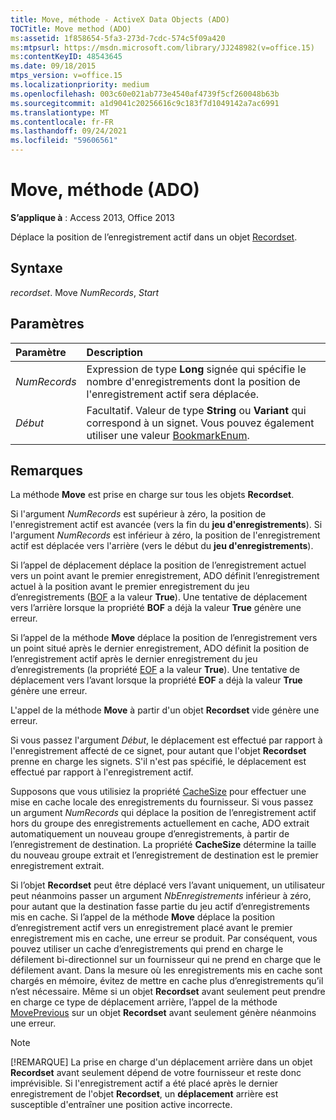 ```yaml
---
title: Move, méthode - ActiveX Data Objects (ADO)
TOCTitle: Move method (ADO)
ms:assetid: 1f858654-5fa3-273d-7cdc-574c5f09a420
ms:mtpsurl: https://msdn.microsoft.com/library/JJ248982(v=office.15)
ms:contentKeyID: 48543645
ms.date: 09/18/2015
mtps_version: v=office.15
ms.localizationpriority: medium
ms.openlocfilehash: 003c60e021ab773e4540af4739f5cf260048b63b
ms.sourcegitcommit: a1d9041c20256616c9c183f7d1049142a7ac6991
ms.translationtype: MT
ms.contentlocale: fr-FR
ms.lasthandoff: 09/24/2021
ms.locfileid: "59606561"
---
```

# <a name="move-method-ado"></a>Move, méthode (ADO)

**S’applique à** : Access 2013, Office 2013

Déplace la position de l’enregistrement actif dans un objet [Recordset](recordset-object-ado.md).

## <a name="syntax"></a>Syntaxe

*recordset*. Move *NumRecords*, *Start*

## <a name="parameters"></a>Paramètres

|Paramètre|Description|
|:--------|:----------|
|*NumRecords* |Expression de type **Long** signée qui spécifie le nombre d'enregistrements dont la position de l'enregistrement actif sera déplacée.|
|*Début* |Facultatif. Valeur de type **String** ou **Variant** qui correspond à un signet. Vous pouvez également utiliser une valeur [BookmarkEnum](bookmarkenum.md).|

## <a name="remarks"></a>Remarques

La méthode **Move** est prise en charge sur tous les objets **Recordset**.

Si l'argument *NumRecords* est supérieur à zéro, la position de l'enregistrement actif est avancée (vers la fin du **jeu d'enregistrements**). Si l'argument *NumRecords* est inférieur à zéro, la position de l'enregistrement actif est déplacée vers l'arrière (vers le début du **jeu d'enregistrements**).

Si  l’appel de déplacement déplace la position de l’enregistrement actuel vers un point avant le premier enregistrement, ADO définit l’enregistrement actuel à la position avant le premier enregistrement du jeu d’enregistrements ([BOF](bof-eof-properties-ado.md) a la valeur **True**). Une tentative de déplacement vers l’arrière lorsque la propriété **BOF** a déjà la valeur **True** génère une erreur.

Si l’appel de la méthode **Move** déplace la position de l’enregistrement vers un point situé après le dernier enregistrement, ADO définit la position de l’enregistrement actif après le dernier enregistrement du jeu d’enregistrements (la propriété [EOF](bof-eof-properties-ado.md) a la valeur **True**). Une tentative de déplacement vers l’avant lorsque la propriété **EOF** a déjà la valeur **True** génère une erreur.

L'appel de la méthode **Move** à partir d'un objet **Recordset** vide génère une erreur.

Si vous passez l'argument *Début*, le déplacement est effectué par rapport à l'enregistrement affecté de ce signet, pour autant que l'objet **Recordset** prenne en charge les signets. S'il n'est pas spécifié, le déplacement est effectué par rapport à l'enregistrement actif.

Supposons que vous utilisiez la propriété [CacheSize](cachesize-property-ado.md) pour effectuer une mise en cache locale des enregistrements du fournisseur. Si vous passez un argument *NumRecords* qui déplace la position de l’enregistrement actif hors du groupe des enregistrements actuellement en cache, ADO extrait automatiquement un nouveau groupe d’enregistrements, à partir de l’enregistrement de destination. La propriété **CacheSize** détermine la taille du nouveau groupe extrait et l’enregistrement de destination est le premier enregistrement extrait.

Si l’objet **Recordset** peut être déplacé vers l’avant uniquement, un utilisateur peut néanmoins passer un argument *NbEnregistrements* inférieur à zéro, pour autant que la destination fasse partie du jeu actif d’enregistrements mis en cache. Si l’appel de la méthode **Move** déplace la position d’enregistrement actif vers un enregistrement placé avant le premier enregistrement mis en cache, une erreur se produit. Par conséquent, vous pouvez utiliser un cache d’enregistrements qui prend en charge le défilement bi-directionnel sur un fournisseur qui ne prend en charge que le défilement avant. Dans la mesure où les enregistrements mis en cache sont chargés en mémoire, évitez de mettre en cache plus d’enregistrements qu’il n’est nécessaire. Même si un objet **Recordset** avant seulement peut prendre en charge ce type de déplacement arrière, l’appel de la méthode [MovePrevious](movefirst-movelast-movenext-and-moveprevious-methods-ado.md) sur un objet **Recordset** avant seulement génère néanmoins une erreur.


> [!NOTE]
> [!REMARQUE] La prise en charge d'un déplacement arrière dans un objet **Recordset** avant seulement dépend de votre fournisseur et reste donc imprévisible. Si l'enregistrement actif a été placé après le dernier enregistrement de l'objet **Recordset**, un **déplacement** arrière est susceptible d'entraîner une position active incorrecte.


